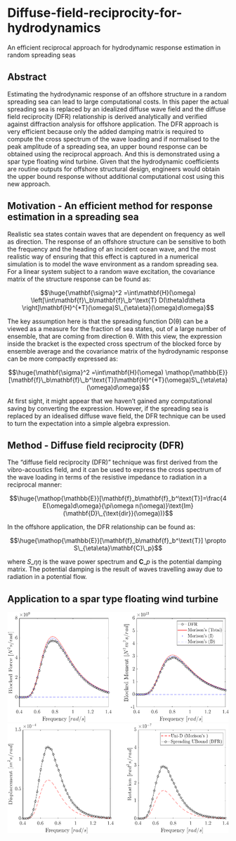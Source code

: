 # Diffuse-field-reciprocity-for-hydrodynamics
An efficient reciprocal approach for hydrodynamic response estimation in random spreading seas

## Abstract 

Estimating the hydrodynamic response of an offshore structure in a random spreading sea can lead to large computational costs. In this paper the actual spreading sea is replaced by an idealized diffuse wave field and the diffuse field reciprocity (DFR) relationship is derived analytically and verified against diffraction analysis for offshore application. The DFR approach is very efficient because only the added damping matrix is required to compute the cross spectrum of the wave loading and if normalised to the peak amplitude of a spreading sea, an upper bound response can be obtained using the reciprocal approach. And this is demonstrated using a spar type floating wind turbine. Given that the hydrodynamic coefficients are routine outputs for offshore structural design, engineers would obtain the upper bound response without additional computational cost using this new approach. 

## Motivation - An efficient method for response estimation in a spreading sea 

Realistic sea states contain waves that are dependent on frequency as well as direction. The response of an offshore structure can be sensitive to both the frequency and the heading of an incident ocean wave, and the most realistic way of ensuring that this effect is captured in a numerical simulation is to model the wave environment as a random spreading sea. For a linear system subject to a random wave excitation, the covariance matrix of the structure response can be found as:

$$\huge{\mathbf{\sigma}^2 =\int\mathbf{H}(\omega) \left[\int\mathbf{f}\_b\mathbf{f}\_b^\text{T} D(\theta)d\theta \right]\mathbf{H}^{*T}(\omega)S\_{\eta\eta}(\omega)d\omega}$$

The key assumption here is that the spreading function D(θ) can be a viewed as a measure for the fraction of sea states, out of a large number of ensemble, that are coming from direction θ. With this view, the expression inside the bracket is the expected cross spectrum of the blocked force by ensemble average and the covariance matrix of the hydrodynamic response can be more compactly expressed as: 

$$\huge{\mathbf{\sigma}^2 =\int\mathbf{H}(\omega) \mathop{\mathbb{E}}[\mathbf{f}\_b\mathbf{f}\_b^\text{T}]\mathbf{H}^{*T}(\omega)S\_{\eta\eta}(\omega)d\omega}$$

At first sight, it might appear that we haven’t gained any computational saving by converting the expression. However, if the spreading sea is replaced by an idealised diffuse wave field, the DFR technique can be used to turn the expectation into a simple algebra expression. 

## Method - Diffuse field reciprocity (DFR)

The “diffuse field reciprocity (DFR)” technique was first derived from the vibro-acoustics field, and it can be used to express the cross spectrum of the wave loading in terms of the resistive impedance to radiation in a reciprocal manner:

$$\huge{\mathop{\mathbb{E}}[\mathbf{f}_b\mathbf{f}_b^\text{T}]=\frac{4 E(\omega)d\omega}{\pi\omega n(\omega)}\text{Im}(\mathbf{D}\_{\text{dir}}(\omega))}$$

In the offshore application, the DFR relationship can be found as:

$$\huge{\mathop{\mathbb{E}}[\mathbf{f}_b\mathbf{f}_b^\text{T}] \propto S\_{\eta\eta}\mathbf{C}\_p}$$

where $S\_{\eta\eta}$ is the wave power spectrum and $\mathbf{C}\_p$ is the potential damping matrix. The potential damping is the result of waves travelling away due to radiation in a potential flow.

## Application to a spar type floating wind turbine 

<img src="/files/FroceComp.png" height="250" width="600">

<img src="/files/ResComp.png" height="250" width="600">



